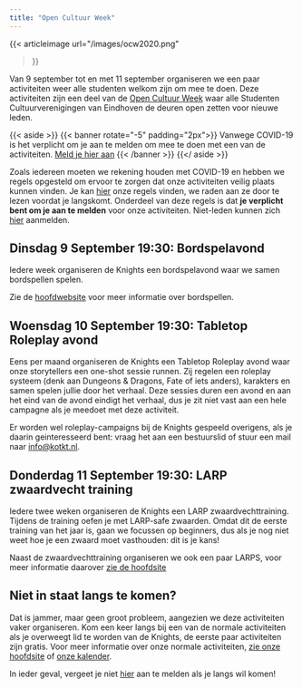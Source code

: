```yaml
---
title: "Open Cultuur Week"
---
```


{{< articleimage
    url="/images/ocw2020.png" 
>}}

Van 9 september tot en met 11 september organiseren we een paar activiteiten weer alle studenten welkom zijn om mee te doen.
Deze activiteiten zijn een deel van de [Open Cultuur Week](https://studentencultuur.nl/OCW/) waar alle Studenten Cultuurverenigingen van Eindhoven de deuren open zetten voor nieuwe leden.

{{< aside >}}
  {{< banner rotate="-5" padding="2px">}}
      Vanwege COVID-19 is het verplicht om je aan te melden om mee te doen met een van de activiteiten.
      <a href="https://forms.gle/f1kBn4c8SWdf1GBQ9">Meld je hier aan</a>
   {{< /banner >}}
{{</ aside >}}

Zoals iedereen moeten we rekening houden met COVID-19 en hebben we regels opgesteld om ervoor te zorgen dat onze activiteiten veilig plaats kunnen vinden.
Je kan [hier](https://beta.kotkt.nl/nextcloud/s/x5p6TNtqqzLHiqp/download) onze regels vinden, we raden aan ze door te lezen voordat je langskomt.
Onderdeel van deze regels is dat **je verplicht bent om je aan te melden** voor onze activiteiten. Niet-leden kunnen zich [hier](https://forms.gle/f1kBn4c8SWdf1GBQ9) aanmelden.

Dinsdag 9 September 19:30: Bordspelavond
----

Iedere week organiseren de Knights een bordspelavond waar we samen bordspellen spelen.

Zie de [hoofdwebsite](/#boardgames) voor meer informatie over bordspellen.

Woensdag 10 September 19:30: Tabletop Roleplay avond
----

Eens per maand organiseren de Knights een Tabletop Roleplay avond waar onze storytellers een one-shot sessie runnen.
Zij regelen een roleplay systeem (denk aan Dungeons & Dragons, Fate of iets anders), karakters en samen spelen jullie door het verhaal.
Deze sessies duren een avond en aan het eind van de avond eindigt het verhaal, dus je zit niet vast aan een hele campagne als je meedoet met deze activiteit.

Er worden wel roleplay-campaigns bij de Knights gespeeld overigens, als je daarin geinteresseerd bent: vraag het aan een bestuurslid of stuur een mail naar info@kotkt.nl.

Donderdag 11 September 19:30: LARP zwaardvecht training
----

Iedere twee weken organiseren de Knights een LARP zwaardvechttraining.
Tijdens de training oefen je met LARP-safe zwaarden.
Omdat dit de eerste training van het jaar is, gaan we focussen op beginners, dus als je nog niet weet hoe je een zwaard moet vasthouden: dit is je kans!

Naast de zwaardvechttraining organiseren we ook een paar LARPS, voor meer informatie daarover [zie de hoofdsite](/#larp)

Niet in staat langs te komen?
---

Dat is jammer, maar geen groot probleem, aangezien we deze activiteiten vaker organiseren.
Kom een keer langs bij een van de normale activiteiten als je overweegt lid te worden van de Knights, de eerste paar activiteiten zijn gratis.
Voor meer informatie over onze normale activiteiten, [zie onze hoofdsite](/) of [onze kalender](https://app.kotkt.nl/calendar/).

In ieder geval, vergeet je niet [hier](https://forms.gle/f1kBn4c8SWdf1GBQ9) aan te melden als je langs wil komen!
